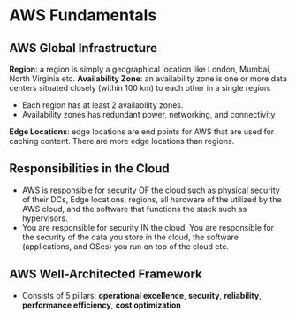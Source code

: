 # AWS Fundamentals

## AWS Global Infrastructure

**Region**: a region is simply a geographical location like London, Mumbai, North Virginia etc.
**Availability Zone**: an availability zone is one or more data centers situated closely (within 100 km) to each other in a single region.

- Each region has at least 2 availability zones.
- Availability zones has redundant power, networking, and connectivity

**Edge Locations**: edge locations are end points for AWS that are used for caching content. There are more edge locations than regions.


## Responsibilities in the Cloud

- AWS is responsible for security OF the cloud such as physical security of their DCs, Edge locations, regions, all hardware of the utilized by the AWS cloud, and the software that functions the stack such as hypervisors.
- You are responsible for security IN the cloud. You are responsible for the security of the data you store in the cloud, the software (applications, and OSes) you run on top of the cloud etc.

## AWS Well-Architected Framework 

- Consists of 5 pillars: **operational excellence**, **security**, **reliability**, **performance efficiency**, **cost optimization**